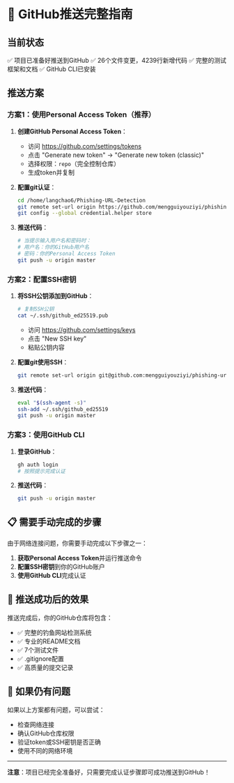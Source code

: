 # 🚀 GitHub推送完整指南

## 当前状态
✅ 项目已准备好推送到GitHub
✅ 26个文件变更，4239行新增代码
✅ 完整的测试框架和文档
✅ GitHub CLI已安装

## 推送方案

### 方案1：使用Personal Access Token（推荐）

1. **创建GitHub Personal Access Token**：
   - 访问 https://github.com/settings/tokens
   - 点击 "Generate new token" → "Generate new token (classic)"
   - 选择权限：`repo`（完全控制仓库）
   - 生成token并复制

2. **配置git认证**：
   ```bash
   cd /home/langchao6/Phishing-URL-Detection
   git remote set-url origin https://github.com/mengguiyouziyi/phishing-url-detector.git
   git config --global credential.helper store
   ```

3. **推送代码**：
   ```bash
   # 当提示输入用户名和密码时：
   # 用户名：你的GitHub用户名
   # 密码：你的Personal Access Token
   git push -u origin master
   ```

### 方案2：配置SSH密钥

1. **将SSH公钥添加到GitHub**：
   ```bash
   # 复制SSH公钥
   cat ~/.ssh/github_ed25519.pub
   ```
   - 访问 https://github.com/settings/keys
   - 点击 "New SSH key"
   - 粘贴公钥内容

2. **配置git使用SSH**：
   ```bash
   git remote set-url origin git@github.com:mengguiyouziyi/phishing-url-detector.git
   ```

3. **推送代码**：
   ```bash
   eval "$(ssh-agent -s)"
   ssh-add ~/.ssh/github_ed25519
   git push -u origin master
   ```

### 方案3：使用GitHub CLI

1. **登录GitHub**：
   ```bash
   gh auth login
   # 按照提示完成认证
   ```

2. **推送代码**：
   ```bash
   git push -u origin master
   ```

## 📋 需要手动完成的步骤

由于网络连接问题，你需要手动完成以下步骤之一：

1. **获取Personal Access Token**并运行推送命令
2. **配置SSH密钥**到你的GitHub账户
3. **使用GitHub CLI**完成认证

## 🎯 推送成功后的效果

推送完成后，你的GitHub仓库将包含：
- ✅ 完整的钓鱼网站检测系统
- ✅ 专业的README文档
- ✅ 7个测试文件
- ✅ .gitignore配置
- ✅ 高质量的提交记录

## 🔧 如果仍有问题

如果以上方案都有问题，可以尝试：
- 检查网络连接
- 确认GitHub仓库权限
- 验证token或SSH密钥是否正确
- 使用不同的网络环境

---
**注意**：项目已经完全准备好，只需要完成认证步骤即可成功推送到GitHub！
